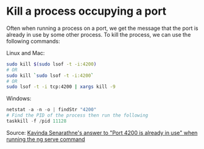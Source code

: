 # Kill a process occupying a port

Often when running a process on a port, we get the message that the port is already in use by some other process. To kill the process, we can use the following commands:

Linux and Mac:

```sh
sudo kill $(sudo lsof -t -i:4200)
# OR
sudo kill `sudo lsof -t -i:4200`
# OR
sudo lsof -t -i tcp:4200 | xargs kill -9
```

Windows:

```powershell
netstat -a -n -o | findStr "4200"
# Find the PID of the process then run the following
taskkill -f /pid 11128
```

Source: [Kavinda Senarathne's answer to "Port 4200 is already in use" when running the ng serve command](https://stackoverflow.com/a/64960678/10307491)
